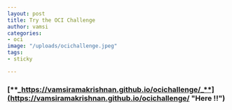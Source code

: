 ```yaml
---
layout: post
title: Try the OCI Challenge
author: vamsi
categories:
- oci
image: "/uploads/ocichallenge.jpeg"
tags:
- sticky

---
```

### [**_https://vamsiramakrishnan.github.io/ocichallenge/_**](https://vamsiramakrishnan.github.io/ocichallenge/ "Here !!")

### 